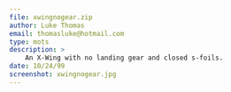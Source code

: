 ```yaml
---
file: xwingnogear.zip
author: Luke Thomas
email: thomasluke@hotmail.com
type: mots
description: >
    An X-Wing with no landing gear and closed s-foils.
date: 10/24/99
screenshot: xwingnogear.jpg
---
```

